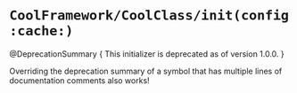 # ``CoolFramework/CoolClass/init(config:cache:)``

@DeprecationSummary {
    This initializer is deprecated as of version 1.0.0.
}

Overriding the deprecation summary of a symbol that has multiple lines of documentation comments also works!

<!-- Copyright (c) 2024 Apple Inc and the Swift Project authors. All Rights Reserved. -->
